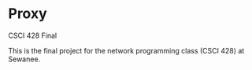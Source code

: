 # Proxy
CSCI 428 Final

This is the final project for the network programming class (CSCI 428) at Sewanee.
